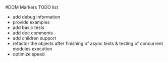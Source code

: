 #DOM Markers TODO list

* add debug information
* provide examples
* add basic tests
* add doc comments
* add children support
* refactor the objects after finishing of async tests & testing of concurrent modules execution
* optimize speed
